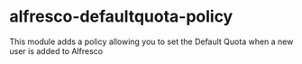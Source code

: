 alfresco-defaultquota-policy
============================

This module adds a policy allowing you to set the Default Quota when a new user is added to Alfresco

